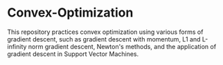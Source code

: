 # Convex-Optimization

This repository practices convex optimization using various forms of gradient descent, such as gradient descent with momentum, L1 and L-infinity norm gradient descent, Newton's methods, and the application of gradient descent in Support Vector Machines.






